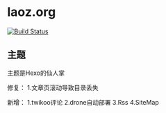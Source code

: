# laoz.org

[![Build Status](https://ci.laoz.org/api/badges/laozorg/laozorg.github.io/status.svg?ref=refs/heads/main)](https://ci.laoz.org/laozorg/laozorg.github.io)

## 主题

主题是Hexo的仙人掌

修复：
1.文章页滚动导致目录丢失

新增：
1.twikoo评论
2.drone自动部署
3.Rss
4.SiteMap
